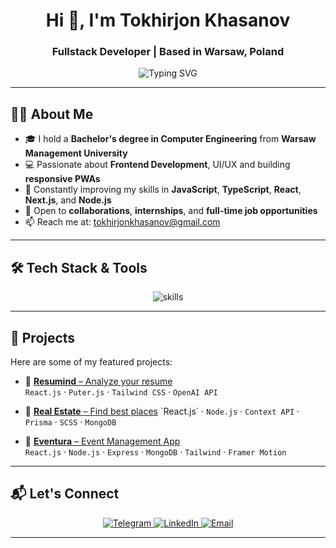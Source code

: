 <h1 align="center">Hi 👋, I'm Tokhirjon Khasanov</h1>
<h3 align="center">Fullstack Developer | Based in Warsaw, Poland</h3>

<p align="center">
  <img src="https://readme-typing-svg.herokuapp.com?font=Fira+Code&size=22&pause=500&color=1FD655&center=true&vCenter=true&width=700&lines=Fullstack+Developer;JavaScript+%7C+TypeScript+%7C+React+%7C+Next.js;Node.js+%2F+Express+%2F+MongoDB+%2F+Prisma+ORM+%2F+Firebase;Always+Learning+and+Building;Open+to+Job+Opportunities+%F0%9F%92%BC" alt="Typing SVG" />
</p>

---

## 👨‍💻 About Me

- 🎓 I hold a **Bachelor's degree in Computer Engineering** from **Warsaw Management University**
- 💻 Passionate about **Frontend Development**, UI/UX and building **responsive PWAs**
- 🧠 Constantly improving my skills in **JavaScript**, **TypeScript**, **React**, **Next.js**, and **Node.js**
- 🤝 Open to **collaborations**, **internships**, and **full-time job opportunities**
- 📫 Reach me at: [tokhirjonkhasanov@gmail.com](mailto:tokhirjonkhasanov@gmail.com)

---

## 🛠 Tech Stack & Tools

<div align="center">
  
![skills](https://skillicons.dev/icons?i=html,css,sass,tailwind,bootstrap,js,ts,react,next,nodejs,express,postgres,mongodb,prisma,git,github,figma,postman&theme=light)

</div>

---

## 🚀 Projects

Here are some of my featured projects:

- 🔗 [**Resumind** – Analyze your resume](https://ai-pushed-resume-analyzer.vercel.app/)  
  `React.js` · `Puter.js` · `Tailwind CSS` · `OpenAI API`
  
- 🔗 [**Real Estate** – Find best places]([https://www.eatpizza.uz](https://estate-house.vercel.app/))  
  `React.js` · `Node.js` · `Context API` · `Prisma` · `SCSS` · `MongoDB`
  
- 🔗 [**Eventura** – Event Management App](https://eventura-hub.vercel.app)  
  `React.js` · `Node.js` · `Express` · `MongoDB` · `Tailwind` · `Framer Motion`
  


---

## 📬 Let's Connect

<p align="center">
  <a href="https://t.me/fullstack777">
    <img src="https://img.shields.io/badge/Telegram-090909?style=for-the-badge&logo=Telegram&logoColor=white" alt="Telegram" />
  </a>
  <a href="https://www.linkedin.com/in/tokhirjon-khasanov/">
    <img src="https://img.shields.io/badge/LinkedIn-090909?style=for-the-badge&logo=linkedin&logoColor=white" alt="LinkedIn" />
  </a>
  <a href="mailto:tokhirjonkhasanov@gmail.com">
    <img src="https://img.shields.io/badge/Email-090909?style=for-the-badge&logo=gmail&logoColor=white" alt="Email" />
  </a>
</p>

---

<!-- 
📈 GitHub Stats (optional)

![GitHub Stats](https://github-readme-stats.vercel.app/api?username=Webprojon&show_icons=true&theme=react&hide_border=true)
-->

